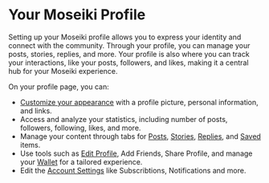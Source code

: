 # Your Moseiki Profile

Setting up your Moseiki profile allows you to express your identity and connect with the community. Through your profile, you can manage your posts, stories, replies, and more. Your profile is also where you can track your interactions, like your posts, followers, and likes, making it a central hub for your Moseiki experience.

On your profile page, you can:

* [Customize your appearance](edit-your-profile.md) with a profile picture, personal information, and links.
* Access and analyze your statistics, including number of posts, followers, following, likes, and more.
* Manage your content through tabs for [Posts](navigate-your-content.md#posts-tab), [Stories](navigate-your-content.md#stories-tab), [Replies](navigate-your-content.md#replies-tab), and [Saved](navigate-your-content.md#saved-tab) items.
* Use tools such as [Edit Profile](edit-your-profile.md), Add Friends, Share Profile, and manage your [Wallet](../../moseiki-features/blockchain-wallet.md) for a tailored experience.
* Edit the [Account Settings](../create-a-moseiki-account/account-settings/) like Subscribtions, Notifications and more.
